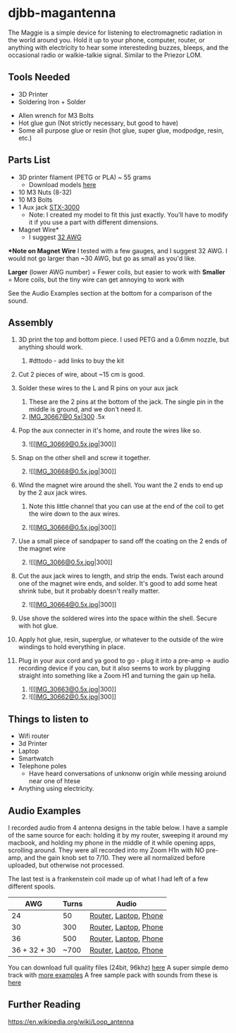 # djbb-magantenna
The Maggie is a simple device for listening to electromagnetic radiation in the world around you. Hold it up to your phone, computer, router, or anything with electricity to hear some interesteding buzzes, bleeps, and the occasional radio or walkie-talkie signal. Similar to the Priezor LOM.

## Tools Needed
- 3D Printer
- Soldering Iron + Solder
* Allen wrench for M3 Bolts
* Hot glue gun (Not strictly necessary, but good to have)
* Some all purpose glue or resin (hot glue, super glue, modpodge, resin, etc.)

## Parts List
* 3D printer filament (PETG or PLA) ~ 55 grams
	* Download models [here](https://www.printables.com/model/188988-djbb-maggie-passive-magloop-antenna-for-sound-desi)
* 10 M3 Nuts (8-32)
* 10 M3 Bolts
* 1 Aux jack [STX-3000](https://www.digikey.com/en/products/detail/kycon-inc/STX-3000/9975995)
	* Note: I created my model to fit this just exactly. You'll have to modify it if you use a part with different dimensions.
* Magnet Wire*
	* I suggest [32 AWG](https://www.amazon.com/dp/B07J9PM312?psc=1&ref=ppx_yo2ov_dt_b_product_details)


**\*Note on Magnet Wire**
I tested with a few gauges, and I suggest 32 AWG. I would not go larger than ~30 AWG, but go as small as you'd like.

**Larger** (lower AWG number) = Fewer coils, but easier to work with
**Smaller** = More coils, but the tiny wire can get annoying to work with

See the Audio Examples section at the bottom for a comparison of the sound.

## Assembly
1. 3D print the top and bottom piece. I used PETG and a 0.6mm nozzle, but anything should work. 
	1. #dttodo - add links to buy the kit
2. Cut 2 pieces of wire, about ~15 cm is good. 
3. Solder these wires to the L and R pins on your aux jack
	1. These are the 2 pins at the bottom of the jack. The single pin in the middle is ground, and we don't need it.
	2. [IMG_30667@0 5x|300](https://user-images.githubusercontent.com/47721204/167274122-dc783fa4-09a3-498e-87e6-2adce316a21b.jpg)
.5x

4. Pop the aux connecter in it's home, and route the wires like so. 

	3. ![[IMG_30669@0.5x.jpg|300]]


6. Snap on the other shell and screw it together.
	
	2. ![[IMG_30668@0.5x.jpg|300]]


8. Wind the magnet wire around the shell. You want the 2 ends to end up by the 2 aux jack wires.
	1. Note this little channel that you can use at the end of the coil to get the wire down to the aux wires. 
	
	3. ![[IMG_30666@0.5x.jpg|300]]


8. Use a small piece of sandpaper to sand off the coating on the 2 ends of the magnet wire
	
	2. ![[IMG_3066@0.5x.jpg|300]]


10. Cut the aux jack wires to length, and strip the ends. Twist each around one of the magnet wire ends, and solder. It's good to add some heat shrink tube, but it probably doesn't really matter.
	
	2. ![[IMG_30664@0.5x.jpg|300]]


12. Use shove the soldered wires into the space within the shell. Secure with hot glue.
13. Apply hot glue, resin, superglue, or whatever to the outside of the wire windings to hold everything in place.
14. Plug in your aux cord and ya good to go - plug it into a pre-amp -> audio recording device if you can, but it also seems to work by plugging straight into something like a Zoom H1 and turning the gain up hella.

	1. ![[IMG_30663@0.5x.jpg|300]]
	2. ![[IMG_30662@0.5x.jpg|300]]


## Things to listen to
- Wifi router
- 3d Printer
- Laptop 
- Smartwatch
- Telephone poles
	- Have heard conversations of unknonw origin while messing aroiund near one of htese
- Anything using electricity. 

## Audio Examples
I recorded audio from 4 antenna designs in the table below. I have a sample of the same source for each: holding it by my router, sweeping it around my macbook, and holding my phone in the middle of it while opening apps, scrolling around. They were all recorded into my Zoom H1n with NO pre-amp, and the gain knob set to 7/10. They were all normalized before uploaded, but otherwise not processed.

The last test is a frankenstein coil made up of what I had left of a few different spools.

| AWG   | Turns | Audio                                                                                                                                                                                                                                                                                                                                                                                                                                                                                                                                                                                        |
| ----- | ----- | ----------------------------------------------------------------------------------------------------------------------------------------------------------------------------------------------------------------------------------------------------------------------------------------------------------------------------------------------------------------------------------------------------------------------------------------------------------------------------------------------------------------------------------------------------------------------------------------------- |
| 24    | 50   | [Router](https://soundcloud.com/tbl_records/24-awg-50-turn-router?in=tbl_records/sets/djbb-maggie-antenna-audio-examples&utm_source=clipboard&utm_medium=text&utm_campaign=social_sharing), [Laptop](https://soundcloud.com/tbl_records/24-awg-50-turn-router-laptop?in=tbl_records/sets/djbb-maggie-antenna-audio-examples&utm_source=clipboard&utm_medium=text&utm_campaign=social_sharing), [Phone](https://soundcloud.com/tbl_records/24-awg-50-turn-router-iphone?in=tbl_records/sets/djbb-maggie-antenna-audio-examples&utm_source=clipboard&utm_medium=text&utm_campaign=social_sharing) |
| 30    | 300   | [Router](https://soundcloud.com/tbl_records/30-awg-300-turn-router?in=tbl_records/sets/djbb-maggie-antenna-audio-examples&utm_source=clipboard&utm_medium=text&utm_campaign=social_sharing), [Laptop](https://soundcloud.com/tbl_records/30-awg-300-turn-laptop?in=tbl_records/sets/djbb-maggie-antenna-audio-examples&utm_source=clipboard&utm_medium=text&utm_campaign=social_sharing), [Phone](https://soundcloud.com/tbl_records/30-awg-300-turn-iphone?in=tbl_records/sets/djbb-maggie-antenna-audio-examples&utm_source=clipboard&utm_medium=text&utm_campaign=social_sharing)                                                                                                                                                                                                                                                                                                                                                                                                                                                                                                                         |
| 36    | 500    | [Router](https://soundcloud.com/tbl_records/36-awg-500-turn-router?in=tbl_records/sets/djbb-maggie-antenna-audio-examples&utm_source=clipboard&utm_medium=text&utm_campaign=social_sharing), [Laptop](https://soundcloud.com/tbl_records/36-awg-500-turn-laptop?in=tbl_records/sets/djbb-maggie-antenna-audio-examples&utm_source=clipboard&utm_medium=text&utm_campaign=social_sharing), [Phone](https://soundcloud.com/tbl_records/36-awg-500-turn-iphone?in=tbl_records/sets/djbb-maggie-antenna-audio-examples&utm_source=clipboard&utm_medium=text&utm_campaign=social_sharing)                                                                                                                                                                                                                                                                                                                                                                                                                                                                                                                        |
| 36 + 32 + 30 | ~700  | [Router](https://soundcloud.com/tbl_records/36-32-30-awg-700-turn-router?in=tbl_records/sets/djbb-maggie-antenna-audio-examples&utm_source=clipboard&utm_medium=text&utm_campaign=social_sharing), [Laptop](https://soundcloud.com/tbl_records/36-32-30-awg-700-turn-laptop?in=tbl_records/sets/djbb-maggie-antenna-audio-examples&utm_source=clipboard&utm_medium=text&utm_campaign=social_sharing), [Phone](https://soundcloud.com/tbl_records/36-awg-500-turn-iphone?in=tbl_records/sets/djbb-maggie-antenna-audio-examples&utm_source=clipboard&utm_medium=text&utm_campaign=social_sharing)                                                                                                                                                                                                                                                                                                                                                                                                                                                                                                                          |

You can download full quality files (24bit, 96khz) [here](https://drive.google.com/drive/folders/1w1TxuPjWD8JwOcv8hpStXqV5O0cpeXMa?usp=sharing)
A super simple demo track with [more examples](https://soundcloud.com/tbl_records/djbb-emag-sample-pack)
A free sample pack with sounds from these is [here](https://www.djbajablast.com/sample-pack/emagsfx1)

## Further Reading

https://en.wikipedia.org/wiki/Loop_antenna
